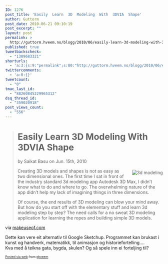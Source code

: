 ```yaml
---
ID: 1276
post_title: 'Easily  Learn  3D  Modeling  With  3DVIA  Shape'
author: Guttorm
post_date: 2010-06-21 09:10:19
post_excerpt: ""
layout: post
permalink: >
  http://guttorm.hveem.no/blogg/2010/06/easily-learn-3d-modeling-with-3dvia-shape/
published: true
tweetbackscheck:
  - "1309683321"
shorturls:
  - 'a:3:{s:9:"permalink";s:80:"http://guttorm.hveem.no/blogg/2010/06/easily-learn-3d-modeling-with-3dvia-shape/";s:7:"tinyurl";s:26:"http://tinyurl.com/6eenrak";s:4:"isgd";s:19:"http://is.gd/YNuSjU";}'
twittercomments:
  - 'a:0:{}'
tweetcount:
  - "0"
tmac_last_id:
  - "88260845229965312"
dsq_thread_id:
  - "359020918"
post_views_count:
  - "556"
---
```

<div class='posterous_autopost'><div class="posterous_bookmarklet_entry"> <blockquote class="posterous_long_quote"><h1>Easily Learn 3D Modeling With 3DVIA Shape</h1>    <div class="meta clearfix">  <div class="left">by Saikat Basu on Jun. 15th, 2010</div>  </div>			  <p>    </p><div class="KonaBody">  <p><img class="align-left" src="http://main.makeuseoflimited.netdna-cdn.com/wp-content/uploads/2010/06/3DVIA-01.jpg" alt="3d modeling" style="border: 0px none; margin-left: 20px; margin-top: 5px; float: right;" />Creating 3D models and shapes is not as easy as two dimensional ones. The first time I sat in front of the industry standard 3d modeling app Autodesk 3D Max, I didn’t know what to do and where to go. The overwhelming nature of the app didn’t help my lack of imagining things in three dimensions.</p>  <p>Of course, the end results of 3D modeling can blow your mind away. But how do you start off with the elementary stuff and learn 3d modeling step by step? The need calls for a no sweat 3D modeling application for learning the ropes and building simple 3D models.</p></div></blockquote>    <div class="posterous_quote_citation">via <a href="http://www.makeuseof.com/tag/3d-modeling-skills-easy-3dvia-shape/">makeuseof.com</a></div> <p>Dette kan vere eit alternativ til Google Sketchup. Programmet kan brukast i kunst og handverk, matematikk, til animasjon og historiefortelling.... <br />Kva med å teikna gata, bygda, skulen? Og så spele inn ei forteljing til?</p></div>      <p style="font-size: 10px;">  <a href="http://posterous.com">Posted via web</a>   from <a href="http://ghveem.posterous.com/easily-learn-3d-modeling-with-3dvia-shape">ghveem</a>  </p>  </div>